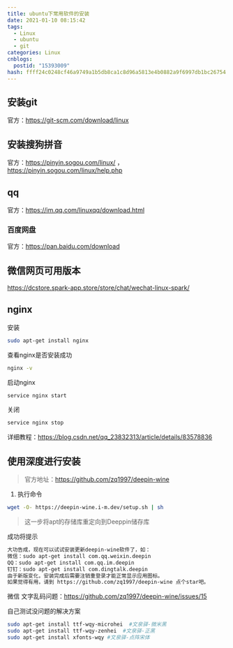 ```yaml
---
title: ubuntu下常用软件的安装
date: 2021-01-10 08:15:42
tags:
  - Linux
  - ubuntu
  - git
categories: Linux
cnblogs:
  postid: "15393009"
hash: ffff24c0248cf46a9749a1b5db8ca1c8d96a5813e4b0882a9f6997db1bc26754
---
```




## 安装git

官方：https://git-scm.com/download/linux

## 安装搜狗拼音

官方：https://pinyin.sogou.com/linux/  ，https://pinyin.sogou.com/linux/help.php

## qq

官方：https://im.qq.com/linuxqq/download.html

### 百度网盘

官方：https://pan.baidu.com/download

## 微信网页可用版本

https://dcstore.spark-app.store/store/chat/wechat-linux-spark/

## nginx

安装

``` bash
sudo apt-get install nginx
```

查看nginx是否安装成功

```bash
nginx -v
```

启动nginx

```bash
service nginx start
```

关闭

```bash
service nginx stop
```

详细教程：https://blog.csdn.net/qq_23832313/article/details/83578836

## 使用深度进行安装

> 官方地址：https://github.com/zq1997/deepin-wine

1. 执行命令

```bash
wget -O- https://deepin-wine.i-m.dev/setup.sh | sh
```

> 这一步将apt的存储库重定向到Deeppin储存库

成功将提示

```bash
大功告成，现在可以试试安装更新deepin-wine软件了，如：
微信：sudo apt-get install com.qq.weixin.deepin
QQ：sudo apt-get install com.qq.im.deepin
钉钉：sudo apt-get install com.dingtalk.deepin
由于新版变化，安装完成后需要注销重登录才能正常显示应用图标。
如果觉得有用，请到 https://github.com/zq1997/deepin-wine 点个star吧。
```

微信 文字乱码问题：https://github.com/zq1997/deepin-wine/issues/15

自己测试没问题的解决方案

```bash
sudo apt-get install ttf-wqy-microhei  #文泉驿-微米黑
sudo apt-get install ttf-wqy-zenhei  #文泉驿-正黑
sudo apt-get install xfonts-wqy #文泉驿-点阵宋体
```

